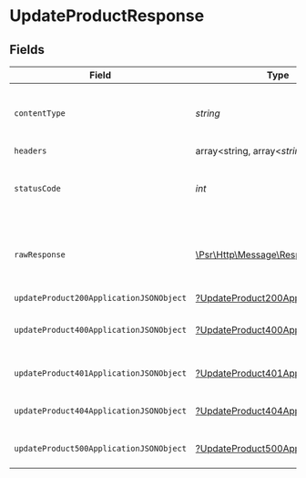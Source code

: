 # UpdateProductResponse


## Fields

| Field                                                                                                        | Type                                                                                                         | Required                                                                                                     | Description                                                                                                  |
| ------------------------------------------------------------------------------------------------------------ | ------------------------------------------------------------------------------------------------------------ | ------------------------------------------------------------------------------------------------------------ | ------------------------------------------------------------------------------------------------------------ |
| `contentType`                                                                                                | *string*                                                                                                     | :heavy_check_mark:                                                                                           | HTTP response content type for this operation                                                                |
| `headers`                                                                                                    | array<string, array<*string*>>                                                                               | :heavy_minus_sign:                                                                                           | N/A                                                                                                          |
| `statusCode`                                                                                                 | *int*                                                                                                        | :heavy_check_mark:                                                                                           | HTTP response status code for this operation                                                                 |
| `rawResponse`                                                                                                | [\Psr\Http\Message\ResponseInterface](https://www.php-fig.org/psr/psr-7/#33-psrhttpmessageresponseinterface) | :heavy_minus_sign:                                                                                           | Raw HTTP response; suitable for custom response parsing                                                      |
| `updateProduct200ApplicationJSONObject`                                                                      | [?UpdateProduct200ApplicationJSON](../../models/operations/UpdateProduct200ApplicationJSON.md)               | :heavy_minus_sign:                                                                                           | OK                                                                                                           |
| `updateProduct400ApplicationJSONObject`                                                                      | [?UpdateProduct400ApplicationJSON](../../models/operations/UpdateProduct400ApplicationJSON.md)               | :heavy_minus_sign:                                                                                           | Error response for validation                                                                                |
| `updateProduct401ApplicationJSONObject`                                                                      | [?UpdateProduct401ApplicationJSON](../../models/operations/UpdateProduct401ApplicationJSON.md)               | :heavy_minus_sign:                                                                                           | General error response                                                                                       |
| `updateProduct404ApplicationJSONObject`                                                                      | [?UpdateProduct404ApplicationJSON](../../models/operations/UpdateProduct404ApplicationJSON.md)               | :heavy_minus_sign:                                                                                           | General error response                                                                                       |
| `updateProduct500ApplicationJSONObject`                                                                      | [?UpdateProduct500ApplicationJSON](../../models/operations/UpdateProduct500ApplicationJSON.md)               | :heavy_minus_sign:                                                                                           | General error response                                                                                       |